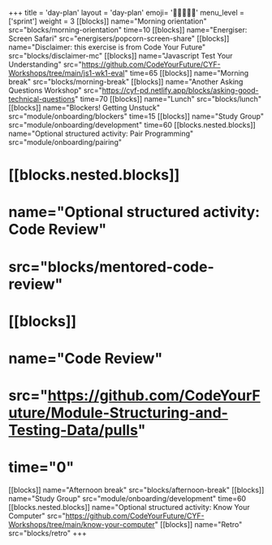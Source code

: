 +++
title = 'day-plan'
layout = 'day-plan'
emoji= '🧑🏾‍🤝‍🧑🏾'
menu_level = ['sprint']
weight = 3
[[blocks]]
name="Morning orientation"
src="blocks/morning-orientation"
time=10
[[blocks]]
name="Energiser: Screen Safari"
src="energisers/popcorn-screen-share"
[[blocks]]
name="Disclaimer: this exercise is from Code Your Future"
src="blocks/disclaimer-mc"
[[blocks]]
name="Javascript Test Your Understanding"
src="https://github.com/CodeYourFuture/CYF-Workshops/tree/main/js1-wk1-eval"
time=65
[[blocks]]
name="Morning break"
src="blocks/morning-break"
[[blocks]]
name="Another Asking Questions Workshop"
src="https://cyf-pd.netlify.app/blocks/asking-good-technical-questions"
time=70
[[blocks]]
name="Lunch"
src="blocks/lunch"
[[blocks]]
name="Blockers! Getting Unstuck"
src="module/onboarding/blockers"
time=15
[[blocks]]
name="Study Group"
src="module/onboarding/development"
time=60
[[blocks.nested.blocks]]
name="Optional structured activity: Pair Programming"
src="module/onboarding/pairing"
# [[blocks.nested.blocks]]
# name="Optional structured activity: Code Review"
# src="blocks/mentored-code-review"
# [[blocks]]
# name="Code Review"
# src="https://github.com/CodeYourFuture/Module-Structuring-and-Testing-Data/pulls"
# time="0"
[[blocks]]
name="Afternoon break"
src="blocks/afternoon-break"
[[blocks]]
name="Study Group"
src="module/onboarding/development"
time=60
[[blocks.nested.blocks]]
name="Optional structured activity: Know Your Computer"
src="https://github.com/CodeYourFuture/CYF-Workshops/tree/main/know-your-computer"
[[blocks]]
name="Retro"
src="blocks/retro"
+++
